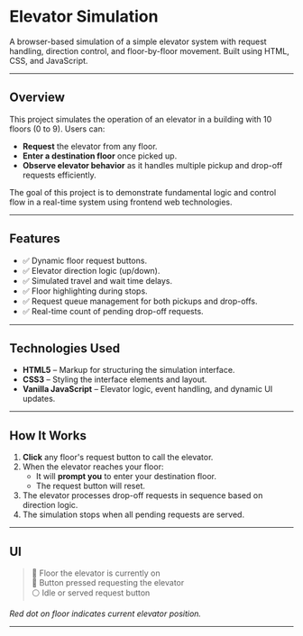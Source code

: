 # Elevator Simulation

A browser-based simulation of a simple elevator system with request handling, direction control, and floor-by-floor movement. Built using HTML, CSS, and JavaScript.

---

## Overview

This project simulates the operation of an elevator in a building with 10 floors (0 to 9). Users can:

- **Request** the elevator from any floor.
- **Enter a destination floor** once picked up.
- **Observe elevator behavior** as it handles multiple pickup and drop-off requests efficiently.

The goal of this project is to demonstrate fundamental logic and control flow in a real-time system using frontend web technologies.

---

## Features

- ✅ Dynamic floor request buttons.
- ✅ Elevator direction logic (up/down).
- ✅ Simulated travel and wait time delays.
- ✅ Floor highlighting during stops.
- ✅ Request queue management for both pickups and drop-offs.
- ✅ Real-time count of pending drop-off requests.

---

##  Technologies Used

- **HTML5** – Markup for structuring the simulation interface.
- **CSS3** – Styling the interface elements and layout.
- **Vanilla JavaScript** – Elevator logic, event handling, and dynamic UI updates.

---

## How It Works

1. **Click** any floor's request button to call the elevator.
2. When the elevator reaches your floor:
   - It will **prompt you** to enter your destination floor.
   - The request button will reset.
3. The elevator processes drop-off requests in sequence based on direction logic.
4. The simulation stops when all pending requests are served.

---

## UI

> 🔴 Floor the elevator is currently on  
> 🔵 Button pressed requesting the elevator  
> ⚪ Idle or served request button  

*Red dot on floor indicates current elevator position.*

---


